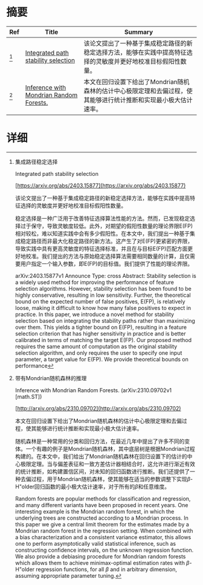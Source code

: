 # 摘要

| Ref | Title | Summary |
| --- | --- | --- |
| [^1] | [Integrated path stability selection](https://arxiv.org/abs/2403.15877) | 该论文提出了一种基于集成稳定路径的新稳定选择方法，能够在实践中提高特征选择的灵敏度并更好地校准目标假阳性数量。 |
| [^2] | [Inference with Mondrian Random Forests.](http://arxiv.org/abs/2310.09702) | 本文在回归设置下给出了Mondrian随机森林的估计中心极限定理和去偏过程，使其能够进行统计推断和实现最小极大估计速率。 |

# 详细

[^1]: 集成路径稳定选择

    Integrated path stability selection

    [https://arxiv.org/abs/2403.15877](https://arxiv.org/abs/2403.15877)

    该论文提出了一种基于集成稳定路径的新稳定选择方法，能够在实践中提高特征选择的灵敏度并更好地校准目标假阳性数量。

    

    稳定选择是一种广泛用于改善特征选择算法性能的方法。然而，已发现稳定选择过于保守，导致灵敏度较低。此外，对期望的假阳性数量的理论界限E(FP)相对较松，难以知道实践中会有多少假阳性。在本文中，我们提出一种基于集成稳定路径而非最大化稳定路径的新方法。这产生了对E(FP)更紧密的界限，导致实践中具有更高灵敏度的特征选择标准，并且在与目标E(FP)匹配方面更好地校准。我们提出的方法与原始稳定选择算法需要相同数量的计算，且仅需要用户指定一个输入参数，即E(FP)的目标值。我们提供了性能的理论界限。

    arXiv:2403.15877v1 Announce Type: cross  Abstract: Stability selection is a widely used method for improving the performance of feature selection algorithms. However, stability selection has been found to be highly conservative, resulting in low sensitivity. Further, the theoretical bound on the expected number of false positives, E(FP), is relatively loose, making it difficult to know how many false positives to expect in practice. In this paper, we introduce a novel method for stability selection based on integrating the stability paths rather than maximizing over them. This yields a tighter bound on E(FP), resulting in a feature selection criterion that has higher sensitivity in practice and is better calibrated in terms of matching the target E(FP). Our proposed method requires the same amount of computation as the original stability selection algorithm, and only requires the user to specify one input parameter, a target value for E(FP). We provide theoretical bounds on performance
    
[^2]: 带有Mondrian随机森林的推理

    Inference with Mondrian Random Forests. (arXiv:2310.09702v1 [math.ST])

    [http://arxiv.org/abs/2310.09702](http://arxiv.org/abs/2310.09702)

    本文在回归设置下给出了Mondrian随机森林的估计中心极限定理和去偏过程，使其能够进行统计推断和实现最小极大估计速率。

    

    随机森林是一种常用的分类和回归方法，在最近几年中提出了许多不同的变体。一个有趣的例子是Mondrian随机森林，其中底层树是根据Mondrian过程构建的。在本文中，我们给出了Mondrian随机森林在回归设置下的估计的中心极限定理。当与偏差表征和一致方差估计器相结合时，这允许进行渐近有效的统计推断，如构建置信区间，对未知的回归函数进行推断。我们还提供了一种去偏过程，用于Mondrian随机森林，使其能够在适当的参数调整下实现$\beta$-H\"older回归函数的最小极大估计速率，对于所有的$\beta$和任意维度。

    Random forests are popular methods for classification and regression, and many different variants have been proposed in recent years. One interesting example is the Mondrian random forest, in which the underlying trees are constructed according to a Mondrian process. In this paper we give a central limit theorem for the estimates made by a Mondrian random forest in the regression setting. When combined with a bias characterization and a consistent variance estimator, this allows one to perform asymptotically valid statistical inference, such as constructing confidence intervals, on the unknown regression function. We also provide a debiasing procedure for Mondrian random forests which allows them to achieve minimax-optimal estimation rates with $\beta$-H\"older regression functions, for all $\beta$ and in arbitrary dimension, assuming appropriate parameter tuning.
    

